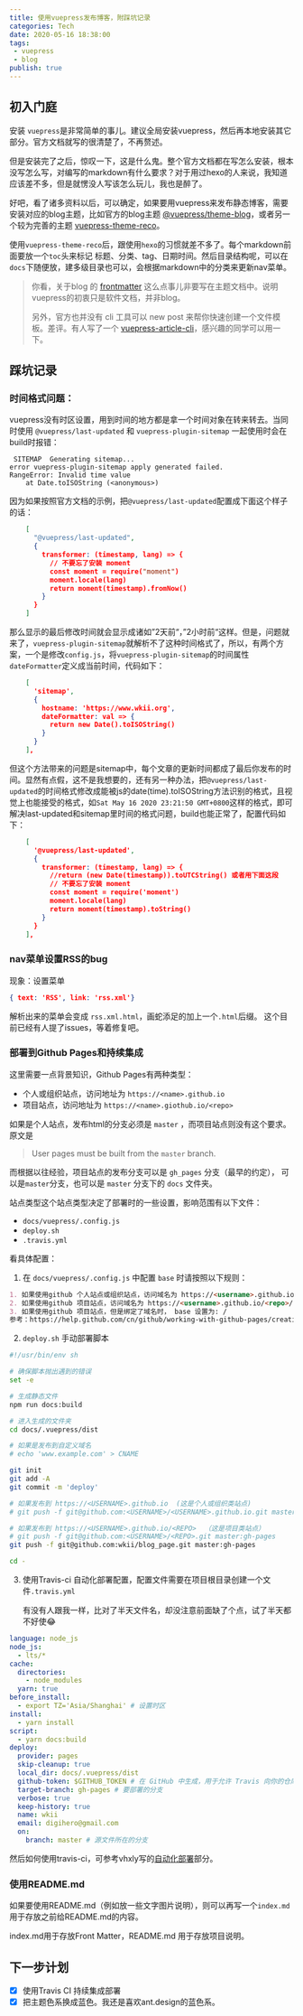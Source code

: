 ```yaml
---
title: 使用vuepress发布博客，附踩坑记录
categories: Tech
date: 2020-05-16 18:38:00
tags: 
 - vuepress
 - blog
publish: true
---
```


## 初入门庭

安装 `vuepress`是非常简单的事儿。建议全局安装vuepress，然后再本地安装其它部分。官方文档就写的很清楚了，不再赘述。

但是安装完了之后，惊叹一下，这是什么鬼。整个官方文档都在写怎么安装，根本没写怎么写，对编写的markdown有什么要求？对于用过hexo的人来说，我知道应该差不多，但是就愣没人写该怎么玩儿，我也是醉了。

好吧，看了诸多资料以后，可以确定，如果要用vuepress来发布静态博客，需要安装对应的blog主题，比如官方的blog主题 [@vuepress/theme-blog](https://vuepress.vuejs.org/zh/theme/blog-theme.html)，或者另一个较为完善的主题 [vuepress-theme-reco](https://vuepress-theme-reco.recoluan.com/)。

使用`vuepress-theme-reco`后，跟使用`hexo`的习惯就差不多了。每个markdown前面要放一个`toc`头来标记 标题、分类、tag、日期时间。然后目录结构呢，可以在`docs`下随便放，建多级目录也可以，会根据markdown中的分类来更新nav菜单。

> 你看，关于blog 的 [frontmatter](https://vuepress-theme-blog.ulivz.com/config/front-matter) 这么点事儿非要写在主题文档中。说明vuepress的初衷只是软件文档，并非blog。
>
> 另外，官方也并没有 cli 工具可以 new post 来帮你快速创建一个文件模板。差评。有人写了一个 [vuepress-article-cli](https://github.com/vxhly/vuepress-article-cli)，感兴趣的同学可以用一下。

## 踩坑记录

### 时间格式问题：

vuepress没有时区设置，用到时间的地方都是拿一个时间对象在转来转去。当同时使用 `@vuepress/last-updated`  和  `vuepress-plugin-sitemap` 一起使用时会在build时报错：

```
 SITEMAP  Generating sitemap...
error vuepress-plugin-sitemap apply generated failed.
RangeError: Invalid time value
    at Date.toISOString (<anonymous>)
```



因为如果按照官方文档的示例，把`@vuepress/last-updated`配置成下面这个样子的话：

```json
    [
      "@vuepress/last-updated",
      {
        transformer: (timestamp, lang) => {
          // 不要忘了安装 moment
          const moment = require("moment")
          moment.locale(lang)
          return moment(timestamp).fromNow()
        }
      }
    ]
```

那么显示的最后修改时间就会显示成诸如”2天前“，”2小时前“这样。但是，问题就来了，`vuepress-plugin-sitemap`就解析不了这种时间格式了，所以，有两个方案，一个是修改`config.js`，将`vuepress-plugin-sitemap`的时间属性`dateFormatter`定义成当前时间，代码如下：

```json
    [
      'sitemap', 
      {
        hostname: 'https://www.wkii.org',
        dateFormatter: val => {
          return new Date().toISOString()
        }
      }
    ],
```

但这个方法带来的问题是sitemap中，每个文章的更新时间都成了最后你发布的时间。显然有点假，这不是我想要的，还有另一种办法，把`@vuepress/last-updated`的时间格式修改成能被js的date(time).toISOString方法识别的格式，且视觉上也能接受的格式，如`Sat May 16 2020 23:21:50 GMT+0800`这样的格式，即可解决last-updated和sitemap里时间的格式问题，build也能正常了，配置代码如下：

```json
    [
      '@vuepress/last-updated', 
      {
        transformer: (timestamp, lang) => {
          //return (new Date(timestamp)).toUTCString() 或者用下面这段
          // 不要忘了安装 moment
          const moment = require('moment')
          moment.locale(lang)
          return moment(timestamp).toString()
        }
      }
    ],
```

### nav菜单设置RSS的bug

现象：设置菜单

```json
{ text: 'RSS', link: 'rss.xml'}
```

解析出来的菜单会变成 `rss.xml.html`，画蛇添足的加上一个`.html`后缀。
这个目前已经有人提了issues，等着修复吧。

### 部署到Github Pages和持续集成

这里需要一点背景知识，Github Pages有两种类型：

* 个人或组织站点，访问地址为 `https://<name>.github.io`
* 项目站点，访问地址为 `https://<name>.giothub.io/<repo>`

如果是个人站点，发布html的分支必须是 `master` ，而项目站点则没有这个要求。原文是

> User pages must be built from the `master` branch.

而根据以往经验，项目站点的发布分支可以是 `gh_pages` 分支（最早的约定）， 可以是`master`分支，也可以是 `master` 分支下的 `docs` 文件夹。

站点类型这个站点类型决定了部署时的一些设置，影响范围有以下文件：

* `docs/vuepress/.config.js`
* `deploy.sh`
* `.travis.yml`

看具体配置：

1. 在 `docs/vuepress/.config.js` 中配置 `base` 时请按照以下规则：

```markdown
1. 如果使用github 个人站点或组织站点，访问域名为 https://<username>.github.io 或 https://<organization>.github.io 时，base 设置为: /
2. 如果使用github 项目站点，访问域名为 https://<username>.github.io/<repo>/ 时，base 设置为项目仓库名，如: blog_page
3. 如果使用github 项目站点，但是绑定了域名时， base 设置为: /
参考：https://help.github.com/cn/github/working-with-github-pages/creating-a-github-pages-site
```

2. `deploy.sh` 手动部署脚本

```sh
#!/usr/bin/env sh

# 确保脚本抛出遇到的错误
set -e

# 生成静态文件
npm run docs:build

# 进入生成的文件夹
cd docs/.vuepress/dist

# 如果是发布到自定义域名
# echo 'www.example.com' > CNAME

git init
git add -A
git commit -m 'deploy'

# 如果发布到 https://<USERNAME>.github.io  (这是个人或组织类站点)
# git push -f git@github.com:<USERNAME>/<USERNAME>.github.io.git master

# 如果发布到 https://<USERNAME>.github.io/<REPO>  （这是项目类站点）
# git push -f git@github.com:<USERNAME>/<REPO>.git master:gh-pages
git push -f git@github.com:wkii/blog_page.git master:gh-pages

cd -
```

   

3. 使用Travis-ci 自动化部署配置，配置文件需要在项目根目录创建一个文件`.travis.yml`

    有没有人跟我一样，比对了半天文件名，却没注意前面缺了个点，试了半天都不好使😂
```yaml
language: node_js
node_js:
  - lts/*
cache:
  directories:
    - node_modules
  yarn: true
before_install:
  - export TZ='Asia/Shanghai' # 设置时区
install:
  - yarn install
script:
  - yarn docs:build
deploy:
  provider: pages
  skip-cleanup: true
  local_dir: docs/.vuepress/dist
  github-token: $GITHUB_TOKEN # 在 GitHub 中生成，用于允许 Travis 向你的仓库推送代码。在 Travis 的项目设置页面进行配置，设置为 secure variable
  target-branch: gh-pages # 要部署的分支
  verbose: true
  keep-history: true
  name: wkii
  email: digihero@gmail.com
  on:
    branch: master # 源文件所在的分支

```

然后如何使用travis-ci，可参考vhxly写的[自动化部署](https://vxhly.github.io/views/nodejs/vuepress-blog-on-github.html#%E8%87%AA%E5%8A%A8%E5%8C%96%E9%83%A8%E7%BD%B2)部分。



### 使用README.md

如果要使用README.md（例如放一些文字图片说明），则可以再写一个`index.md`用于存放之前给README.md的内容。

index.md用于存放Front Matter，README.md 用于存放项目说明。

   


## 下一步计划

- [x] 使用Travis CI 持续集成部署
- [x] 把主题色系换成蓝色。我还是喜欢ant.design的蓝色系。